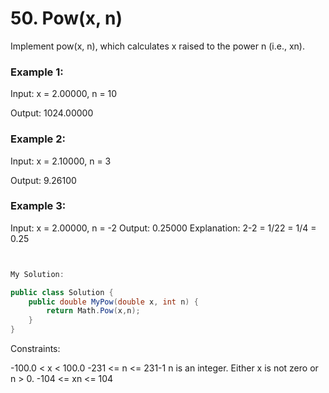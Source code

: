 # 50. Pow(x, n)
Implement pow(x, n), which calculates x raised to the power n (i.e., xn).

 

### Example 1:

Input: x = 2.00000, n = 10

Output: 1024.00000
### Example 2:

Input: x = 2.10000, n = 3

Output: 9.26100
### Example 3:

Input: x = 2.00000, n = -2
Output: 0.25000
Explanation: 2-2 = 1/22 = 1/4 = 0.25
 
```csharp


My Solution:

public class Solution {
    public double MyPow(double x, int n) {
        return Math.Pow(x,n);
    }
}

```
Constraints:

-100.0 < x < 100.0
-231 <= n <= 231-1
n is an integer.
Either x is not zero or n > 0.
-104 <= xn <= 104
